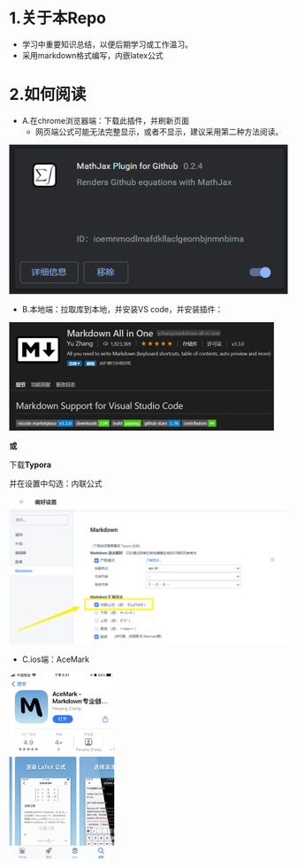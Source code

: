 # 1.关于本Repo
- 学习中重要知识总结，以便后期学习或工作温习。
- 采用markdown格式编写，内嵌latex公式

# 2.如何阅读
- A.在chrome浏览器端：下载此插件，并刷新页面
   - 网页端公式可能无法完整显示，或者不显示，建议采用第二种方法阅读。

![](.pic/1.png)

- B.本地端：拉取库到本地，并安装VS code，并安装插件：

<img src=".pic/2.png" style="zoom:50%;" />

**或**

下载**Typora**

并在设置中勾选：内联公式

<img src=".\.pic\typora.png" style="zoom:50%;" />

- C.ios端：AceMark
<img src=".pic/AceMark.png" style="zoom:33%;" />





















